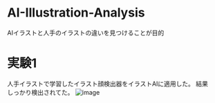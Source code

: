 # AI-Illustration-Analysis
AIイラストと人手のイラストの違いを見つけることが目的

# 実験1
人手イラストで学習したイラスト顔検出器をイラストAIに適用した。
結果\
しっかり検出されてた。
![image](https://user-images.githubusercontent.com/55880071/195827632-b47b94c6-8f7d-424f-9e5e-916e5bece9e2.png)
